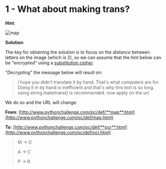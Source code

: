 # 1 - What about making trans?

**Hint**:

![map](http://www.pythonchallenge.com/pc/def/map.jpg)

**Solution**:

The key for obtaining the solution is to focus on the _distance_ between letters on the image (which is 2), so we can assume
that the hint below can be _"encrypted"_ using a [substitution cipher](https://en.wikipedia.org/wiki/Substitution_cipher).

_"Decrypting"_ the message below will result on:

> I hope you didn't translate it by hand. That's what computers are for. Doing it in by hand is inefficient and that's why this text is so long. using string.maketrans() is recommended. now apply on the url.

We do so and the URL will change:
    
**From**: [http://www.pythonchallenge.com/pc/def/**map**.html](http://www.pythonchallenge.com/pc/def/map.html)

**To**: [http://www.pythonchallenge.com/pc/def/**ocr**.html](http://www.pythonchallenge.com/pc/def/ocr.html)

> M -> O

> A -> C

> P -> R
